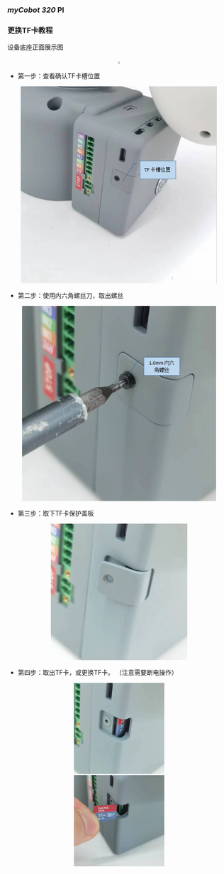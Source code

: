 ### ***myCobot 320***  PI

### 更换TF卡教程

设备底座正面展示图

 <div align=center>
  <img src="../../resourse/3-RobotKnowledge/3.5-ubuntu-system/3.5.4-320/3.5.4-1.png" style="zoom:30%;" />
  </div>

- 第一步：查看确认TF卡槽位置  

<div align=center>
  <img src="../../resourse/3-RobotKnowledge/3.5-ubuntu-system/3.5.4-320/3.5.4-1.1.png" style="zoom:80%;" />
  </div>


- 第二步：使用内六角螺丝刀，取出螺丝

<div align=center>
  <img src="../../resourse/3-RobotKnowledge/3.5-ubuntu-system/3.5.4-320/3.5.4-2.png" style="zoom:80%;" />
  </div>


- 第三步：取下TF卡保护盖板

<div align=center>
  <img src="../../resourse/3-RobotKnowledge/3.5-ubuntu-system/3.5.4-320/3.5.4-3.png" style="zoom:30%;" />
  </div>

- 第四步：取出TF卡，或更换TF卡。 （注意需要断电操作）

<div align=center>
  <img src="../../resourse/3-RobotKnowledge/3.5-ubuntu-system/3.5.4-320/3.5.4-4.1.png" style="zoom:20%;" />
  </div>

<div align=center>
  <img src="../../resourse/3-RobotKnowledge/3.5-ubuntu-system/3.5.4-320/3.5.4-4.2.png" style="zoom:20%;" />
  </div>  

